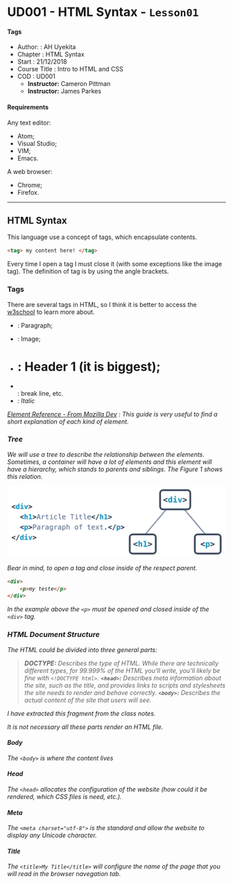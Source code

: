 # UD001 - HTML Syntax - `Lesson01`

#### Tags

* Author:      : AH Uyekita
* Chapter      : HTML Syntax
* Start        : 21/12/2018
* Course Title : Intro to HTML and CSS
* COD          : UD001
    * **Instructor:** Cameron Pittman
    * **Instructor:** James Parkes

#### Requirements

Any text editor:

* Atom;
* Visual Studio;
* VIM;
* Emacs.

A web browser:

* Chrome;
* Firefox.

********************************************************************************

## HTML Syntax

This language use a concept of tags, which encapsulate contents.

```html
<tag> my content here! </tag>
```
Every time I open a tag I must close it (with some exceptions like the image tag). The definition of tag is by using the angle brackets.

### Tags

There are several tags in HTML, so I think it is better to access the [w3school][w3site] to learn more about.

[w3site]: https://www.w3schools.com/html/default.asp

* <p>: Paragraph;
* <img>: Image;
* <h1>: Header 1 (it is biggest);
* <br>: break line, etc.
* <em>: Italic

[Element Reference - From Mozilla Dev][mozilla_dev] : This guide is very useful to find a short explanation of each kind of element.

[mozilla_dev]: https://developer.mozilla.org/en-US/docs/Web/HTML/Element

### Tree

We will use a tree to describe the relationship between the elements. Sometimes, a container will have a lot of elements and this element will have a hierarchy, which stands to parents and siblings. The Figure 1 shows this relation.

![Tree - Picture extracted from the Video Class](01-img/1.png)

Bear in mind, to open a tag and close inside of the respect parent.

```html
<div>
    <p>my teste</p>
</div>
```

In the example above the `<p>` must be opened and closed inside of the `<div>` tag.

### HTML Document Structure

The HTML could be divided into three general parts:

>**DOCTYPE:** Describes the type of HTML. While there are technically different types, for 99.999% of the HTML you'll write, you’ll likely be fine with `<!DOCTYPE html>`.
>**`<head>`:** Describes meta information about the site, such as the title, and provides links to scripts and stylesheets the site needs to render and behave correctly.
>**`<body>`:** Describes the actual content of the site that users will see.

I have extracted this fragment from the class notes.

It is not necessary all these parts render an HTML file.

#### Body

The `<body>` is where the content lives

#### Head

The `<head>` allocates the configuration of the website (how could it be rendered, which CSS files is need, etc.).

#### Meta

The `<meta charset="utf-8">` is the standard and allow the website to display any Unicode character.

#### Title

The `<title>My Title</title>` will configure the name of the page that you will read in the browser navegation tab.

